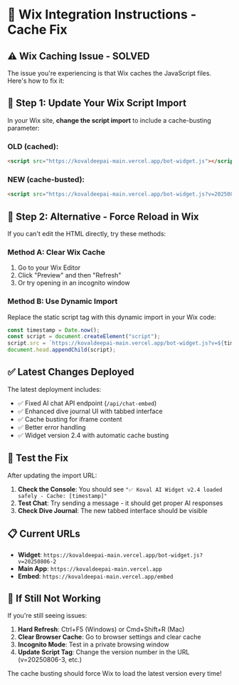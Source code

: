 # 🚀 Wix Integration Instructions - Cache Fix

## ⚠️ Wix Caching Issue - SOLVED

The issue you're experiencing is that Wix caches the JavaScript files. Here's how to fix it:

## 🔧 Step 1: Update Your Wix Script Import

In your Wix site, **change the script import** to include a cache-busting parameter:

### OLD (cached):

```html
<script src="https://kovaldeepai-main.vercel.app/bot-widget.js"></script>
```

### NEW (cache-busted):

```html
<script src="https://kovaldeepai-main.vercel.app/bot-widget.js?v=20250806-2"></script>
```

## 🔧 Step 2: Alternative - Force Reload in Wix

If you can't edit the HTML directly, try these methods:

### Method A: Clear Wix Cache

1. Go to your Wix Editor
2. Click "Preview" and then "Refresh"
3. Or try opening in an incognito window

### Method B: Use Dynamic Import

Replace the static script tag with this dynamic import in your Wix code:

```javascript
const timestamp = Date.now();
const script = document.createElement("script");
script.src = `https://kovaldeepai-main.vercel.app/bot-widget.js?v=${timestamp}`;
document.head.appendChild(script);
```

## ✅ Latest Changes Deployed

The latest deployment includes:

- ✅ Fixed AI chat API endpoint (`/api/chat-embed`)
- ✅ Enhanced dive journal UI with tabbed interface
- ✅ Cache busting for iframe content
- ✅ Better error handling
- ✅ Widget version 2.4 with automatic cache busting

## 🧪 Test the Fix

After updating the import URL:

1. **Check the Console**: You should see `"✅ Koval AI Widget v2.4 loaded safely - Cache: [timestamp]"`
2. **Test Chat**: Try sending a message - it should get proper AI responses
3. **Check Dive Journal**: The new tabbed interface should be visible

## 📋 Current URLs

- **Widget**: `https://kovaldeepai-main.vercel.app/bot-widget.js?v=20250806-2`
- **Main App**: `https://kovaldeepai-main.vercel.app`
- **Embed**: `https://kovaldeepai-main.vercel.app/embed`

## 🚨 If Still Not Working

If you're still seeing issues:

1. **Hard Refresh**: Ctrl+F5 (Windows) or Cmd+Shift+R (Mac)
2. **Clear Browser Cache**: Go to browser settings and clear cache
3. **Incognito Mode**: Test in a private browsing window
4. **Update Script Tag**: Change the version number in the URL (v=20250806-3, etc.)

The cache busting should force Wix to load the latest version every time!
